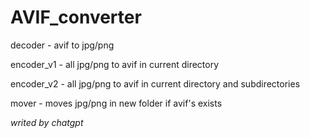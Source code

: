 # AVIF_converter
decoder - avif to jpg/png

encoder_v1 - all jpg/png to avif in current directory

encoder_v2 - all jpg/png to avif in current directory and subdirectories 

mover - moves jpg/png in new folder if avif's exists

*writed by chatgpt*
